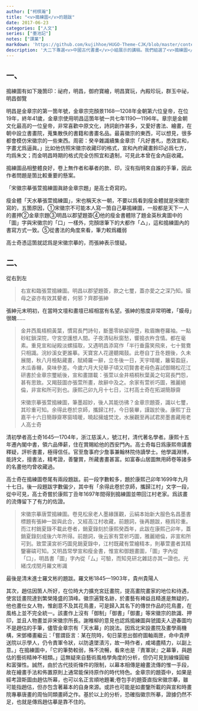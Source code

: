 ```yaml
---
author: ["柯棋瀚"]
title: "<v>搗練圖</v>的題跋"
date: 2017-06-23
categories: ["人文"]
series: ["墨池記"]
notes: ["課業"]
markdown: 'https://github.com/kujihhoe/HUGO-Theme-CJK/blob/master/content/post/135dclm.md'
description: '大二下專選<v>中國古代書畫</v>小組展示的講稿。我們組選了<v>搗練圖</v>，我負責其中的題跋。繁簡自動轉換，改了一些，可能還有錯。陳殿老師這課，簡直是我上過的㝡無聊的課之一，不過並不是說他其他不好，人還是蠻熱心腸的。'
---
```


## 一、

<v>搗練圖</v>有如下幾箇印：祕府，明昌，御府寶繪，明昌寶玩，內殿珍玩，群玉中祕，明昌御覽

明昌是金章宗的第一箇年號，金章宗完顏景<n>1168—1208年</n>金朝第六位皇帝，在位19年，終年41歲，金章宗使用明昌這箇年號一共七年<n>1190—1196年</n>。章宗是金朝文化最高的一位皇帝，非常喜歡中原文化，詩詞創作甚多，又愛好書法、繪畫，在朝中設立書畫院，蒐集散佚的書籍和書畫名品。最喜徽宗的東西，可以想見，很多都會模仿宋徽宗的一些東西。周密：<v>癸辛雜識續集</v>金章宗「凡好書札，悉效宣和，字畫尤爲逼眞。」比如他仿照宋徽宗收藏印的格式，宣和內府藏畫鈴印必爲七方，均爲朱文；而金明昌時期的格式完全仿照宜和遺制，可見此本曾在金內庭收藏。

<v>搗練圖</v>品相整體良好，卷上無作者和摹者的款、印，沒有指明來自誰的手筆，因此作者問題是箇比較重要的懸案。

「宋徽宗摹張萱搗練圖眞跡金章宗題」是高士奇寫的。

瘦金體「天水摹張萱搗練圖」，宋也稱天水一朝，不要以爲看到瘦金體就是宋徽宗寫的，五箇原因，①宋徽宗不可能本人寫一箇自己摹搗練圖，一般都是天下一人的畫押②金章宗題③明昌以郡望題簽④他的瘦金書體除了題<v>金英秋禽圖</v>中的「圖」字與宋徽宗的「口」一樣外，完顏璟筆下的大都作「△」，這和<v>搗練圖</v>內的書寫方式一致。⑤從書法的角度來看，筆力較爲纖弱

高士奇憑這箇就認爲是宋徽宗摹的，而張紳表示懷疑。

## 二、

從右到左

> 右宣和臨張萱<v>搗練圖</v>。明昌以郡望題簽，款之七璽，蓋亦愛之之深乃知。嫫母之姿亦有效其顰者，何邪？齊郡張紳

張紳元末明初，在當時文壇和畫壇已經相當有名望。張紳的態度非常明確，「嫫母」很醜……

> 金井西風梧桐黃葉，慣寫長門詩句，斷墨零紈留得墮，籹眉嫵卷羅袖。一點砂紅鎖深院，守宮空護想人間。子夜清砧秋窗愁，響搗衣杵含情。都在毫素。重見宣和祕殿淡螺描取，又遇明昌添寫作「半行垂露笑飛來，七十鴛鴦只相識。浣紗溪女更誰摹。天寶宮人花邊聽羯鼓。此卷自丁丑冬題後，久未展閱，秋八月檢點藏畫，賦綺羅一辭，立冬後一日，天宇晴暖，籬菊盈庭，木瓜香櫞，臭味參差。今歲六月大兒舉子頃又叨賢書老母色喜試御賜松花江研書於金章宗璽紙後，<v>宣和畫譜</v>載：張萱以金井梧桐秋葉黃之句寫長門怨，甚有思致。又<v>羯鼓圖</v>亦張萱所畫，故辭中及之。余家有萱<v>祈巧圖</v>，雅麗絕倫，非宣和所可到也。康熙己卯九月十七日，江村高士奇在拓湖簡靜齋
>
> 宋徽宗摹張萱<v>搗練圖</v>，筆墨超妙，後人其能彷彿？金章宗題簽，識以七璽，其珍重可知。余得此卷於京師，攜歸江村，今日裝畢，謹跋於後。康熙丁丑嘉平十六日簡靜齋寒窗晴暖，曉起擁爐焚沈，水展觀至再試君房墨書藏用老人高士奇

清初學者高士奇<n>1645—1704年</n>，浙江慈溪人，號江村，清代著名學者。康熙十五年遷內閣中書，領六品俸薪，住在賞賜給他的西安門內。高士奇每日爲康熙帝講書釋疑，評析書畫，極得信任。官至詹事府少詹事兼翰林院侍讀學士。他學識淵博，能詩文，擅書法，精考證，善鑒賞，所藏書畫甚富。如<v>富春山居圖</v>無用師卷等諸多的名畫他均曾收藏過。

高士奇在<v>搗練圖</v>卷尾有兩段題跋。前一段字數較多，題於康熙己卯年<n>1699年</n>九月十七日。後一段題跋字數偏少，其中有「余得此卷於京師，攜歸江村」文字一段，從中可見，高士奇嘗於康熙丁丑年<n>1697年</n>間得到<v>搗練圖</v>並帶回江村老家。爲該畫的流傳留下了有力的佐證。

> 宋徽宗摹唐萱<v>搗練圖</v>。卷見松泉老人<v>墨緣匯觀</v>，云絹本始新大服色名昌墨書標題有張紳一跋與此合，又經高江村收藏，前題詞，後再題跋，極爲珍重。而江村<v>銷夏錄</v>不載此卷者，<v>銷夏錄</v>刻於康熙癸酉年，此跋在康熙己卯年，蓋<v>銷夏錄</v>刻成後六年所得。前題詞，後云家有萱<v>祈巧圖</v>，雅麗絕倫，非宣和所可到。致萱<v>漢宮祈巧圖</v>見<v>銷夏錄</v>中，江村既藏有萱繪精本，則摹萱畫者其精鑒審碻可知。又明昌常學宣和瘦金書，惟宣和御題畫圖，「圖」字內從「口」，明昌書「圖」字內從「厶」可驗，而知見研北雜誌亦其一證也。光緒戊戌閏月羅文彬識

最後是清末進士羅文彬的題跋。羅文彬<n>1845—1903年</n>，貴州貴陽人  

其次，趙估因箇人所好，在位時大力擴充宮廷畫院，提高畫院畫家的地位和待遇，使宮廷畫院達到繁榮隆盛的頂峰。徽宗遍覽名跡，於畫藝有裨益且精進是無疑的，他也畫仕女人物，惟創意不及其花鳥畫，可是歸入其名下的傳世作品的花鳥畫，在風格上並不完全統一。該畫作上沒有「御制」「御書」「御畫」等宋徽宗的款識、押印，並且人物畫並非宋徽宗所長。謝稚柳的意見也認爲<v>搗練圖</v>與<v>虢國夫人遊春圖</v>均不是趙估的手筆，儘管金章宗有「天水幕」的說法。因爲北宋設畫院及畫學兩機構，宋鄧椿<v>畫繼</v>云：「嘗謂臣言：某在院時，旬日蒙恩出御府圖軸兩匣，命中貴押送院以示學人，仍令責軍令狀，以防遺墜漬污，故一時作者，咸竭盡精力，以副上意。」在<v>搗練圖</v>中，「它的筆勢較弱，殊不流暢，看來也是『責軍狀』之幕筆，與趙估的藝術精神不相類。」這無疑來自藝術風格學角度的分析，但仍可見到線條圓細和富彈性。誠然，由於古代技術條件的限制，以幕本相傳是繪畫流傳的惟一手段，故在繪畫手法和佈置原則上通常能保持原作的時代特色。金章宗的題簽中，如果是經考證斯圖由趙估所幕，也可以名正言順地題署;卷包手的題簽直指宋徽宗摹，雖可能指趙估，但亦包含著幕本的自身來源。或許也可能是如<v>畫鑒</v>所載的與宣和時畫院專摹唐畫的周怡同類畫師之作。基於以上的分析，恐確指徽宗所摹，證據仍然不足，也就是傳爲趙估摹是靠不住的。

